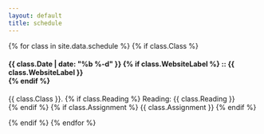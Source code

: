 ```yaml
---
layout: default
title: schedule
---
```


<!--todo: probably make partial template render here-->

{% for class in site.data.schedule %}
{% if class.Class %}
#### {{ class.Date | date: "%b %-d" }} {% if class.WebsiteLabel %} :: {{ class.WebsiteLabel }} <br/>{% endif %}

{{ class.Class }}.
{% if class.Reading %} Reading: {{ class.Reading }} <br/>{% endif %}
    {% if class.Assignment %} {{ class.Assignment }} {% endif %}

<!--{% if class.Studio %} Studio: {{ class.Studio }} <br/>{% endif %}-->
<!--<p>{{ class.Topic }}</p>-->
<!--{% if class.Notes %} Notes: {{ class.Notes }} <br/>{% endif %}-->

{% endif %}
{% endfor %}
